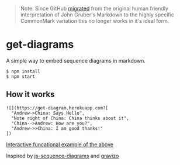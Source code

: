 > Note: Since GitHub [migrated](https://githubengineering.com/a-formal-spec-for-github-markdown/) from the original human friendly interpretation of John Gruber's Markdown to the highly specific CommonMark variation this no longer works in it's ideal form.

# get-diagrams

A simple way to embed sequence diagrams in markdown.

```
$ npm install
$ npm start
```

## How it works

```
![](https://get-diagram.herokuapp.com?[
  "Andrew->China: Says Hello", 
  "Note right of China: China thinks about it", 
  "China-->Andrew: How are you?", 
  "Andrew->>China: I am good thanks!"
])
```

[Interactive funcational example of the above](https://howardroark.github.io/get-diagrams/)

Inspired by [js-sequence-diagrams](https://bramp.github.io/js-sequence-diagrams/) and [gravizo](http://www.gravizo.com/)
